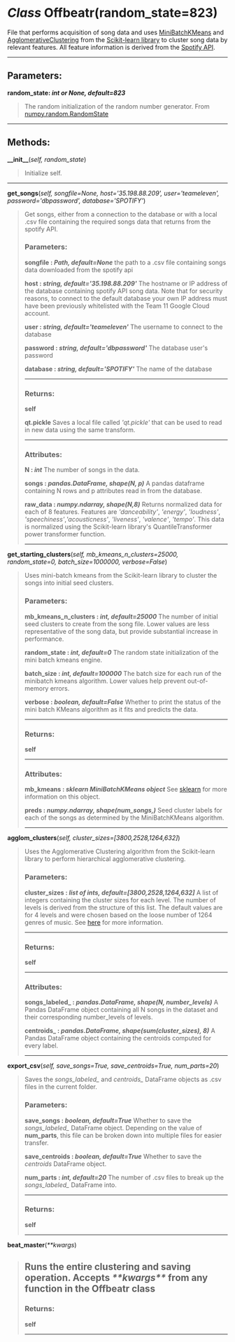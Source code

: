 # *Class* Offbeatr(random_state=823)

File that performs acquisition of song data and uses [MiniBatchKMeans](https://scikit-learn.org/stable/modules/generated/sklearn.cluster.MiniBatchKMeans.html) and [AgglomerativeClustering](https://scikit-learn.org/stable/index.html) from the [Scikit-learn library](https://scikit-learn.org/stable/modules/generated/sklearn.cluster.AgglomerativeClustering.html) to cluster song data by relevant features. All feature information is derived from the [Spotify API](https://developer.spotify.com/).

---

## Parameters:

**random\_state: *int or None, default=823***
>The random initialization of the random number generator. From [numpy.random.RandomState](https://docs.scipy.org/doc/numpy-1.15.0/reference/generated/numpy.random.RandomState.html)

---

## Methods:

**\_\_init\_\_**(*self, random_state*)
>Initialize self.
---
**get\_songs**(*self, songfile=None, host='35.198.88.209', user='teameleven', password='dbpassword', database='SPOTIFY'*)
>Get songs, either from a connection to the database or with a local .csv file containing the required songs data that returns from the spotify API.
>
>### Parameters:
>
>**songfile : *Path, default=None***
>    the path to a .csv file containing songs data downloaded from the spotify api
>
>**host : *string, default='35.198.88.209'***
>    The hostname or IP address of the database containing spotify API song data. Note that for security reasons, to connect to the default database your own IP address must have been previously whitelisted with the Team 11 Google Cloud account. 
>
>**user : *string, default='teameleven'***
>    The username to connect to the database
>
>**password : *string, default='dbpassword'***
>    The database user's password
>
>**database : *string, default='SPOTIFY'***
>    The name of the database
>
>---
>### Returns:
>
>**self**
>
>**qt.pickle**
>    Saves a local file called *'qt.pickle'* that can be used to read in new data using the same transform.
>
>---
>
>### Attributes:
>
>**N : *int***
>    The number of songs in the data.
>
>**songs : *pandas.DataFrame, shape(N, p)***
>    A pandas dataframe containing N rows and p attributes read in from the database.
>
>**raw_data : *numpy.ndarray, shape(N,8)***
>    Returns normalized data for each of 8 features. Features are *'danceability'*, *'energy'*, *'loudness'*, *'speechiness'*,*'acousticness'*, *'liveness'*, *'valence'*, *'tempo'*. This data is normalized using the Scikit-learn library's QuantileTransformer power transformer function.
>
>---
**get\_starting\_clusters**(*self, mb\_kmeans\_n\_clusters=25000, random\_state=0, batch\_size=1000000, verbose=False*)
>Uses mini-batch kmeans from the Scikit-learn library to cluster the songs into initial seed clusters.
>
>### Parameters:
>
>**mb\_kmeans\_n\_clusters : *int, default=25000***
>    The number of initial seed clusters to create from the song file. Lower values are less representative of the song data, but provide substantial increase in performance. 
>
>**random\_state : *int, default=0***
>    The random state initialization of the mini batch kmeans engine. 
>
>**batch\_size : *int, default=100000***
>    The batch size for each run of the minibatch kmeans algorithm. Lower values help prevent out-of-memory errors. 
>
>**verbose : *boolean, default=False***
>    Whether to print the status of the mini batch KMeans algorithm as it fits and predicts the data. 
>
>---
>### Returns:
>
>**self**
>
>---
>
>### Attributes:
>
>**mb_kmeans : *sklearn MiniBatchKMeans object***
>    See [sklearn](https://scikit-learn.org/stable/modules/generated/sklearn.cluster.MiniBatchKMeans.html) for more information on this object.
>
>**preds : *numpy.ndarray, shape(num_songs,)***
>    Seed cluster labels for each of the songs as determined by the MiniBatchKMeans algorithm.
>
>---
**agglom\_clusters**(*self, cluster_sizes=[3800,2528,1264,632]*)
>Uses the Agglomerative Clustering algorithm from the Scikit-learn library to perform hierarchical agglomerative clustering.
>
>### Parameters:
>
>**cluster\_sizes : *list of ints, default=[3800,2528,1264,632]***
>    A list of integers containing the cluster sizes for each level. The number of levels is derived from the structure of this list. The default values are for 4 levels and were chosen based on the loose number of 1264 genres of music. See [here](https://www.theguardian.com/music/2014/sep/04/-sp-from-charred-death-to-deep-filthstep-the-1264-genres-that-make-modern-music) for more information.
>
>---
>### Returns:
>
>**self**
>
>---
>
>### Attributes:
>
>**songs_labeled_ : *pandas.DataFrame, shape(N, number_levels)***
>    A Pandas DataFrame object containing all N songs in the dataset and their corresponding number_levels of levels. 
>
>**centroids_ : *pandas.DataFrame, shape(sum(cluster_sizes), 8)***
>    A Pandas DataFrame object containing the centroids computed for every label.
>
>---
**export\_csv**(*self, save_songs=True, save_centroids=True, num_parts=20*)
>    Saves the *songs_labeled_* and *centroids_* DataFrame objects as .csv files in the current folder.
>
>### Parameters:
>
>**save_songs : *boolean, default=True***
>    Whether to save the *songs_labeled_* DataFrame object. Depending on the value of **num_parts**, this file can be broken down into multiple files for easier transfer.
>
>**save_centroids : *boolean, default=True***
>    Whether to save the *centroids* DataFrame object. 
>
>**num_parts : *int, default=20***
>    The number of .csv files to break up the *songs_labeled_* DataFrame into.
>
>---
>### Returns:
>
>**self**
>
>---
>
**beat\_master**(*\*\*kwargs*)
>    Runs the entire clustering and saving operation. Accepts *\*\*kwargs\*\** from any function in the Offbeatr class
>---
>
>### Returns:
>
>**self**
>
>---
>
